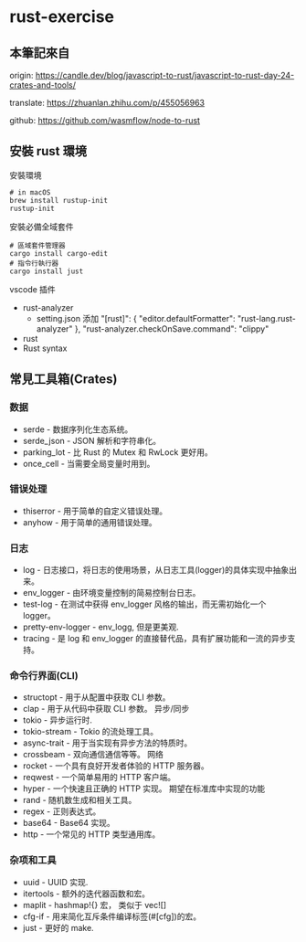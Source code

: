 # rust-exercise

## 本筆記來自

origin:
https://candle.dev/blog/javascript-to-rust/javascript-to-rust-day-24-crates-and-tools/

translate:
https://zhuanlan.zhihu.com/p/455056963

github:
https://github.com/wasmflow/node-to-rust

## 安裝 rust 環境

安裝環境

```shell
# in macOS
brew install rustup-init
rustup-init
```

安裝必備全域套件

```shell
# 區域套件管理器
cargo install cargo-edit
# 指令行執行器
cargo install just
```

vscode 插件

- rust-analyzer
  - setting.json 添加
    "[rust]": {
    "editor.defaultFormatter": "rust-lang.rust-analyzer"
    },
    "rust-analyzer.checkOnSave.command": "clippy"
- rust
- Rust syntax

## 常見工具箱(Crates)

### 数据

- serde - 数据序列化生态系统。
- serde_json - JSON 解析和字符串化。
- parking_lot - 比 Rust 的 Mutex 和 RwLock 更好用。
- once_cell - 当需要全局变量时用到。

### 错误处理

- thiserror - 用于简单的自定义错误处理。
- anyhow - 用于简单的通用错误处理。

### 日志

- log - 日志接口，将日志的使用场景，从日志工具(logger)的具体实现中抽象出来。
- env_logger - 由环境变量控制的简易控制台日志。
- test-log - 在测试中获得 env_logger 风格的输出，而无需初始化一个 logger。
- pretty-env-logger - env_logg, 但是更美观.
- tracing - 是 log 和 env_logger 的直接替代品，具有扩展功能和一流的异步支持。

### 命令行界面(CLI)

- structopt - 用于从配置中获取 CLI 参数。
- clap - 用于从代码中获取 CLI 参数。
  异步/同步
- tokio - 异步运行时.
- tokio-stream - Tokio 的流处理工具。
- async-trait - 用于当实现有异步方法的特质时。
- crossbeam - 双向通信通信等等。
  网络
- rocket - 一个具有良好开发者体验的 HTTP 服务器。
- reqwest - 一个简单易用的 HTTP 客户端。
- hyper - 一个快速且正确的 HTTP 实现。
  期望在标准库中实现的功能
- rand - 随机数生成和相关工具。
- regex - 正则表达式。
- base64 - Base64 实现。
- http - 一个常见的 HTTP 类型通用库。

### 杂项和工具

- uuid - UUID 实现.
- itertools - 额外的迭代器函数和宏。
- maplit - hashmap!{} 宏， 类似于 vec![]
- cfg-if - 用来简化互斥条件编译标签(#[cfg])的宏。
- just - 更好的 make.
